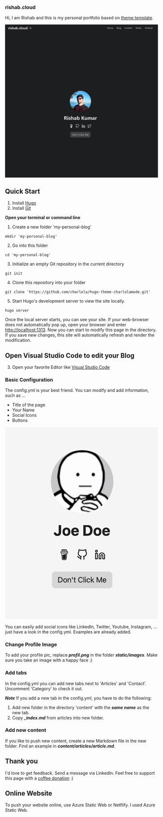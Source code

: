 ### rishab.cloud

Hi, I am Rishab and this is my personal portfolio based on [theme template](https://github.com/nanxiaobei/hugo-paper).

![ProfilePic](static/images/screenshot.png)

## Quick Start

1. Install [Hugo](https://gohugo.io/installation/)
2. Install [Git](https://git-scm.com/book/en/v2/Getting-Started-Installing-Git)

**Open your terminal or command line**

1. Create a new folder 'my-personal-blog'

```console
mkdir 'my-personal-blog'
```

2. Go into this folder

```console
cd 'my-personal-blog'
```

3. Initialize an empty Git repository in the current directory

```console
git init
```

4. Clone this repository into your folder

```console
git clone 'https://github.com/charlola/hugo-theme-charlolamode.git'
```

5. Start Hugo's development server to view the site locally.

```console
hugo server
```

Once the local server starts, you can see your site. If your web-browser does not automatically pop up, open your browser and enter <http://localhost:1313>. Now you can start to modify this page in the directory. If you save new changes, this site will automatically refresh and render the modification.

## Open Visual Studio Code to edit your Blog

3. Open your favorite Editor like [Visual Studio Code](https://code.visualstudio.com/download)

### Basic Configuration

The config.yml is your best friend. You can modify and add information, such as ...

- Title of the page
- Your Name
- Social Icons
- Buttons

![ProfilePic](static/images/example.png)

You can easily add social icons like LinkedIn, Twitter, Youtube, Instagram, ... just have a look in the config.yml. Examples are already added.

### Change Profile Image

To add your profile pic, replace ***profil.png*** in the folder ***static/images***. Make sure you take an image with a happy face :)

### Add tabs

In the config.yml you can add new tabs next to 'Articles' and 'Contact'. Uncomment 'Category' to check it out.

***Note***
If you add a new tab in the config.yml, you have to do the following:

1. Add new folder in the directory 'content' with the ***same name*** as the new tab.
2. Copy ***_index.md*** from articles into new folder.

### Add new content

If you like to push new content, create a new Markdown file in the new folder. Find an example in ***content/articles/article.md***.

## Thank you

I'd love to get feedback. Send a message via LinkedIn. Feel free to support this page with a [coffee donation](https://ko-fi.com/heycharlola) :)

## Online Website

To push your website online, use Azure Static Web or Netflify. I used Azure Static Web.
